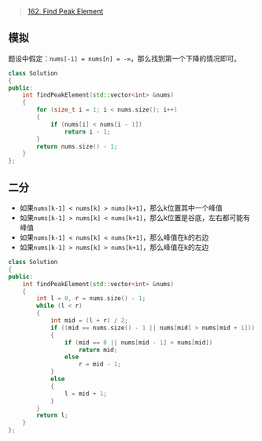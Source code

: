 > [162. Find Peak Element](https://leetcode.cn/problems/find-peak-element/)

## 模拟
题设中假定：`nums[-1] = nums[n] = -∞`，那么找到第一个下降的情况即可。
```C++
class Solution
{
public:
	int findPeakElement(std::vector<int> &nums)
	{
		for (size_t i = 1; i < nums.size(); i++)
		{
			if (nums[i] < nums[i - 1])
				return i - 1;
		}
		return nums.size() - 1;
	}
};
```

## 二分
+ 如果`nums[k-1] < nums[k] > nums[k+1]`，那么k位置其中一个峰值
+ 如果`nums[k-1] > nums[k] < nums[k+1]`，那么k位置是谷底，左右都可能有峰值
+ 如果`nums[k-1] < nums[k] < nums[k+1]`，那么峰值在k的右边
+ 如果`nums[k-1] > nums[k] > nums[k+1]`，那么峰值在k的左边
```C++
class Solution
{
public:
	int findPeakElement(std::vector<int> &nums)
	{
		int l = 0, r = nums.size() - 1;
		while (l < r)
		{
			int mid = (l + r) / 2;
			if ((mid == nums.size() - 1 || nums[mid] > nums[mid + 1]))
			{
				if (mid == 0 || nums[mid - 1] < nums[mid])
					return mid;
				else
					r = mid - 1;
			}
			else
			{
				l = mid + 1;
			}
		}
		return l;
	}
};
```